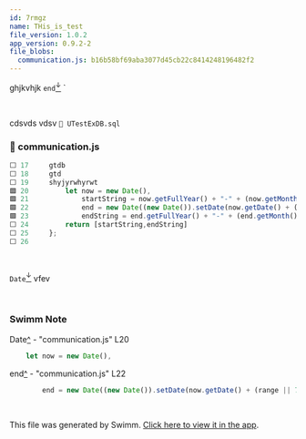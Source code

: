 ```yaml
---
id: 7rmgz
name: THis_is_test
file_version: 1.0.2
app_version: 0.9.2-2
file_blobs:
  communication.js: b16b58bf69aba3077d45cb22c8414248196482f2
---
```


ghjkvhjk `end`[<sup id="Z4LKlm">↓</sup>](#f-Z4LKlm) \`

<br/>

cdsvds vdsv `📄 UTestExDB.sql`
<!-- NOTE-swimm-snippet: the lines below link your snippet to Swimm -->
### 📄 communication.js
```javascript
⬜ 17     gtdb
⬜ 18     gtd
⬜ 19     shyjyrwhyrwt
🟩 20         let now = new Date(),
🟩 21             startString = now.getFullYear() + "-" + (now.getMonth() + 1) + "-" + (now.getDate()),
🟩 22             end = new Date((new Date()).setDate(now.getDate() + (range || 7))),
🟩 23             endString = end.getFullYear() + "-" + (end.getMonth() + 1) + "-" + (end.getDate());
⬜ 24         return [startString,endString]
⬜ 25     };
⬜ 26     
```

<br/>

`Date`[<sup id="BVHzx">↓</sup>](#f-BVHzx) vfev

<br/>

<!-- THIS IS AN AUTOGENERATED SECTION. DO NOT EDIT THIS SECTION DIRECTLY -->
### Swimm Note

<span id="f-BVHzx">Date</span>[^](#BVHzx) - "communication.js" L20
```javascript
    let now = new Date(),
```

<span id="f-Z4LKlm">end</span>[^](#Z4LKlm) - "communication.js" L22
```javascript
        end = new Date((new Date()).setDate(now.getDate() + (range || 7))),
```

<br/>

This file was generated by Swimm. [Click here to view it in the app](http://localhost:5000/repos/ls4DA2fLasmQuEbT4ipw/docs/7rmgz).